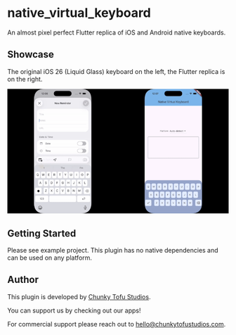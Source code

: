 # native_virtual_keyboard

An almost pixel perfect Flutter replica of iOS and Android native keyboards.

## Showcase

The original iOS 26 (Liquid Glass) keyboard on the left, the Flutter replica is on the right.

![iOS 26 Showcase](doc/ios_26_showcase.gif)

## Getting Started

Please see example project. This plugin has no native dependencies and can be used on any platform.

## Author

This plugin is developed by [Chunky Tofu Studios](https://chunkytofustudios.com).

You can support us by checking out our apps!

For commercial support please reach out to hello@chunkytofustudios.com.
